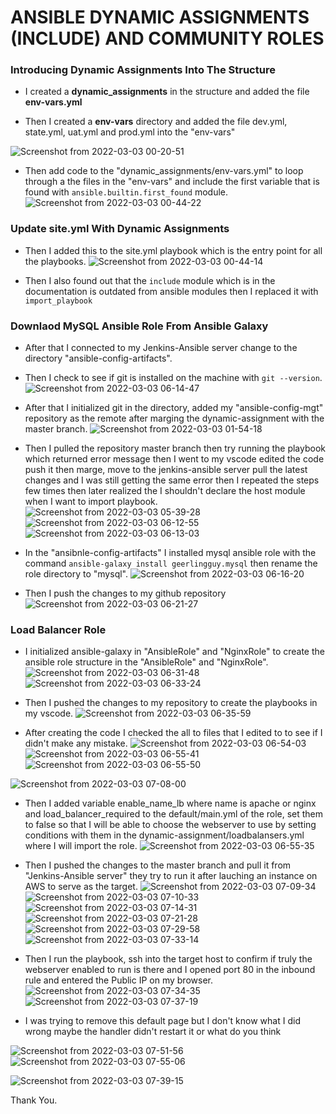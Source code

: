 # ANSIBLE DYNAMIC ASSIGNMENTS (INCLUDE) AND COMMUNITY ROLES


### Introducing Dynamic Assignments Into The Structure

- I created a **dynamic_assignments** in the structure and added the file **env-vars.yml**

- Then I created a **env-vars** directory and added the file dev.yml, state.yml, uat.yml and prod.yml into the "env-vars"

![Screenshot from 2022-03-03 00-20-51](https://user-images.githubusercontent.com/80127136/156590276-e79cfc7c-10ee-4816-a4be-7e8736489923.png)



- Then add code to the "dynamic_assignments/env-vars.yml" to loop through a the files in the "env-vars" and include the first variable that is found with `ansible.builtin.first_found` module. 
![Screenshot from 2022-03-03 00-44-22](https://user-images.githubusercontent.com/80127136/156590544-5320453f-fef2-4ff6-91a3-adfb141818f2.png)

### Update site.yml With Dynamic Assignments

- Then I added this to the site.yml playbook which is the entry point for all the playbooks.
![Screenshot from 2022-03-03 00-44-14](https://user-images.githubusercontent.com/80127136/156590790-4fcff3eb-a675-4412-968a-8f69a0805fa4.png)

- Then I also found out that the `include` module which is in the documentation is outdated from ansible modules then I replaced it with `import_playbook`

### Downlaod MySQL Ansible Role From Ansible Galaxy

- After that I connected to my Jenkins-Ansible server change to the directory "ansible-config-artifacts".

- Then I check to see if git is installed on the machine with `git --version`.
![Screenshot from 2022-03-03 06-14-47](https://user-images.githubusercontent.com/80127136/156591822-25bc5d8a-bb56-4a1d-9ac8-85b71f17d221.png)

- After that I initialized git in the directory, added my "ansible-config-mgt" repository as the remote after marging the dynamic-assignment with the master branch.
![Screenshot from 2022-03-03 01-54-18](https://user-images.githubusercontent.com/80127136/156590894-8895b703-50c1-46d6-a88b-51ce34d25991.png)

- Then I pulled the repository master branch then try running the playbook which returned error message then I went to my vscode edited the code push it then marge, move to the jenkins-ansible server pull the latest changes and I was still getting the same error then I repeated the steps few times then later realized the I shouldn't declare the host module when I want to import playbook.
![Screenshot from 2022-03-03 05-39-28](https://user-images.githubusercontent.com/80127136/156591290-54ca6806-d499-4d01-8d00-76142ac97f2d.png)
![Screenshot from 2022-03-03 06-12-55](https://user-images.githubusercontent.com/80127136/156591510-ba1a3680-fc33-4f69-8bca-e5f274e7d68b.png)
![Screenshot from 2022-03-03 06-13-03](https://user-images.githubusercontent.com/80127136/156591743-ce5c7a75-a77e-44d9-8ed3-3f9425d234dd.png)


- In the "ansibnle-config-artifacts" I installed mysql ansible role with the command `ansible-galaxy install geerlingguy.mysql` then rename the role directory to "mysql".
![Screenshot from 2022-03-03 06-16-20](https://user-images.githubusercontent.com/80127136/156592189-f16cce7d-c8cd-445b-81b2-74e0e2fb5869.png)

- Then I push the changes to my github repository
![Screenshot from 2022-03-03 06-21-27](https://user-images.githubusercontent.com/80127136/156592260-3ec8c816-f42b-4e05-88d6-b36a096b5b6d.png)

### Load Balancer Role

- I initialized ansible-galaxy in "AnsibleRole" and "NginxRole" to create the ansible role structure in the "AnsibleRole" and "NginxRole".
![Screenshot from 2022-03-03 06-31-48](https://user-images.githubusercontent.com/80127136/156592341-adecd336-9efa-4f86-b48d-4a53aaf25443.png)
![Screenshot from 2022-03-03 06-33-24](https://user-images.githubusercontent.com/80127136/156592467-71843e44-9690-4898-b0c3-ccc92c51736f.png)

- Then I pushed the changes to my repository to create the playbooks in my vscode.
![Screenshot from 2022-03-03 06-35-59](https://user-images.githubusercontent.com/80127136/156592524-34252430-2308-4e2a-a471-1d66fc4921d6.png)


- After creating the code I checked the all to files that I edited to to see if I didn't make any mistake.
![Screenshot from 2022-03-03 06-54-03](https://user-images.githubusercontent.com/80127136/156592744-a8f788a5-c141-4ba3-a7f6-2ac39eab7862.png)
![Screenshot from 2022-03-03 06-55-41](https://user-images.githubusercontent.com/80127136/156592809-e5d11c25-83c9-4dae-9b32-cc2d162e10d0.png)
![Screenshot from 2022-03-03 06-55-50](https://user-images.githubusercontent.com/80127136/156592828-38318354-9359-4a41-82a1-9a8d314dadd8.png)

![Screenshot from 2022-03-03 07-08-00](https://user-images.githubusercontent.com/80127136/156593070-ffb475b0-adce-4263-9366-59e01039654a.png)

- Then I added variable enable_name_lb where name is apache or nginx and load_balancer_required to the default/main.yml of the role, set them to false so that I will be able to choose the webserver to use by setting conditions with them in the dynamic-assignment/loadbalansers.yml where I will import the role.
![Screenshot from 2022-03-03 06-55-35](https://user-images.githubusercontent.com/80127136/156592792-8c424ef4-df37-4d08-a803-c106995251e8.png)

- Then I pushed the changes to the master branch and pull it from "Jenkins-Ansible server" they try to run it after lauching an instance on AWS to serve as the target.
![Screenshot from 2022-03-03 07-09-34](https://user-images.githubusercontent.com/80127136/156593125-3b183de2-cc55-4f7d-b1ca-ef327e389a2d.png)
![Screenshot from 2022-03-03 07-10-33](https://user-images.githubusercontent.com/80127136/156593155-ebf72c5d-b2ed-4fe8-ae8f-b9faf651c57a.png)
![Screenshot from 2022-03-03 07-14-31](https://user-images.githubusercontent.com/80127136/156593224-247d6b23-9474-4148-8807-9d2603343b64.png)
![Screenshot from 2022-03-03 07-21-28](https://user-images.githubusercontent.com/80127136/156593363-d199cbb7-ead3-4df1-8773-110482bf9ab1.png)
![Screenshot from 2022-03-03 07-29-58](https://user-images.githubusercontent.com/80127136/156593476-f392ad6c-83cc-4194-9593-d4cc130c8f4c.png)
![Screenshot from 2022-03-03 07-33-14](https://user-images.githubusercontent.com/80127136/156593541-281ab08f-e2cc-4073-b5fb-69496164a0a2.png)



- Then I run the playbook, ssh into the target host to confirm if truly the webserver enabled to run is there and I opened port 80 in the inbound rule and entered the Public IP on my browser.
![Screenshot from 2022-03-03 07-34-35](https://user-images.githubusercontent.com/80127136/156593563-6bb709c9-c2b6-4a64-8e36-67f673bd9406.png)
![Screenshot from 2022-03-03 07-37-19](https://user-images.githubusercontent.com/80127136/156593593-ad04c8bc-7dc4-4800-9d9a-a540160ca901.png)

- I was trying to remove this default page but I don't know what I did wrong maybe the handler didn't restart it or what do you think

![Screenshot from 2022-03-03 07-51-56](https://user-images.githubusercontent.com/80127136/156594336-ada1b5f0-b676-4fa6-bbfc-23321caf3914.png)
![Screenshot from 2022-03-03 07-55-06](https://user-images.githubusercontent.com/80127136/156594455-264c8310-6d61-4fa5-a7cc-b4c0def5f4ce.png)

![Screenshot from 2022-03-03 07-39-15](https://user-images.githubusercontent.com/80127136/156593611-7c4d431f-e5a8-4d44-93e6-bc0cc0db0e8b.png)


Thank You.



